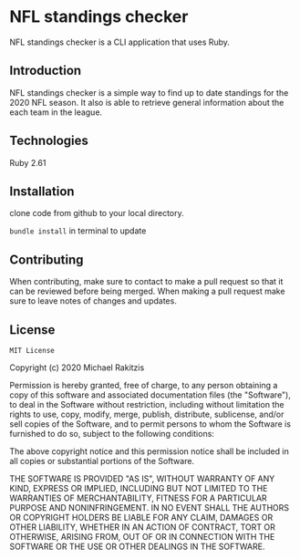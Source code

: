 # NFL standings checker
NFL standings checker is a CLI application that uses Ruby.

## Introduction
NFL standings checker is a simple way to find up to date standings for the 2020 NFL season. It also is able to retrieve general information about the each team in the league.

## Technologies
Ruby 2.61

## Installation
clone code from github to your local directory. 

```bundle install``` in terminal to update

## Contributing
When contributing, make sure to contact to make a pull request so that it can be reviewed before being merged. When making a pull request make sure to leave notes of changes and updates.

## License

    MIT License

Copyright (c) 2020 Michael Rakitzis

Permission is hereby granted, free of charge, to any person obtaining a copy
of this software and associated documentation files (the "Software"), to deal
in the Software without restriction, including without limitation the rights
to use, copy, modify, merge, publish, distribute, sublicense, and/or sell
copies of the Software, and to permit persons to whom the Software is
furnished to do so, subject to the following conditions:

The above copyright notice and this permission notice shall be included in all
copies or substantial portions of the Software.

THE SOFTWARE IS PROVIDED "AS IS", WITHOUT WARRANTY OF ANY KIND, EXPRESS OR
IMPLIED, INCLUDING BUT NOT LIMITED TO THE WARRANTIES OF MERCHANTABILITY,
FITNESS FOR A PARTICULAR PURPOSE AND NONINFRINGEMENT. IN NO EVENT SHALL THE
AUTHORS OR COPYRIGHT HOLDERS BE LIABLE FOR ANY CLAIM, DAMAGES OR OTHER
LIABILITY, WHETHER IN AN ACTION OF CONTRACT, TORT OR OTHERWISE, ARISING FROM,
OUT OF OR IN CONNECTION WITH THE SOFTWARE OR THE USE OR OTHER DEALINGS IN THE
SOFTWARE.

